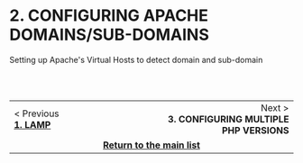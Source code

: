 # 2. CONFIGURING APACHE DOMAINS/SUB-DOMAINS
Setting up Apache's Virtual Hosts to detect domain and sub-domain

<br><br>

<table>
    <tbody>
    <tr>
        <td>
            < Previous<br>
            <a href="https://github.com/andregalastri/tutorials/blob/main/Ubuntu%20Server/1.%20LAMP.md"><b>1. LAMP</b></a>
        </td>
        <td align="right" width="50%">
            Next ><br>
            <b>3. CONFIGURING MULTIPLE PHP VERSIONS</b>
        </td>
    </tr>
    <tr>
        <td colspan="2" align="center" width="50%">
            <a href="">
                <b>Return to the main list</b>
                <img width="9000" height="0">
            </a>
        </td>
    </tr>
    <tbody>
</table>
